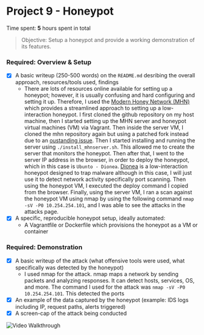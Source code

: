 # Project 9 - Honeypot

Time spent: **5** hours spent in total

> Objective: Setup a honeypot and provide a working demonstration of its features.

### Required: Overview & Setup

- [X] A basic writeup (250-500 words) on the `README.md` desribing the overall approach, resources/tools used, findings
	- There are lots of resources online available for setting up a honeypot; however, it is usually confusing and hard configuring and setting it up. Therefore, I used the [Modern Honey Network (MHN)](https://github.com/threatstream/mhn) which provides a streamlined approach to setting up a low-interaction honeypot. I first cloned the github repository on my host machine, then I started setting up the MHN server and honeypot virtual machines (VM) via Vagrant. Then inside the server VM, I cloned the mhn repository again but using a patched fork instead due to an [oustanding issue](https://github.com/threatstream/mhn/issues/383). Then I started installing and running the server using `./install_mhnserver.sh`. This allowed me to create the server that monitors the honeypot. Then after that, I went to the server IP address in the browser, in order to deploy the honeypot, which in this case is `Ubunto - Dionea`. [Dionea](https://github.com/rep/dionaea) is a low-interaction honeypot designed to trap malware although in this case, I will just use it to detect network activity specifically port scanning. Then using the honeypot VM, I executed the deploy command I copied from the browser. Finally, using the server VM, I ran a scan against the honeypot VM using nmap by using the following command `nmap -sV -P0 10.254.254.101`, and I was able to see the attacks in the attacks page.
- [X] A specific, reproducible honeypot setup, ideally automated:
	- A Vagrantfile or Dockerfile which provisions the honeypot as a VM or container

### Required: Demonstration

- [X] A basic writeup of the attack (what offensive tools were used, what specifically was detected by the honeypot)
	- I used nmap for the attack. nmap maps a network by sending packets and analyzing responses. It can detect hosts, services, OS, and more. The command I used for the attack was `nmap -sV -P0 10.254.254.101`. This detected the ports
- [X] An example of the data captured by the honeypot (example: IDS logs including IP, request paths, alerts triggered)
- [X] A screen-cap of the attack being conducted
<img src='' title='Video Walkthrough' width='' alt='Video Walkthrough' />
